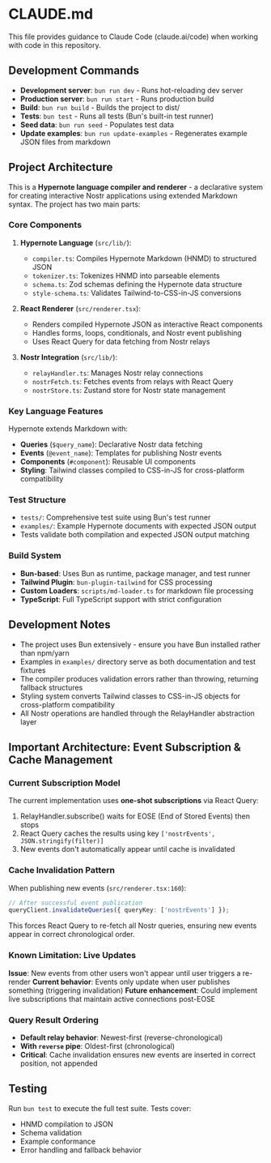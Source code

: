 # CLAUDE.md

This file provides guidance to Claude Code (claude.ai/code) when working with code in this repository.

## Development Commands

- **Development server**: `bun run dev` - Runs hot-reloading dev server
- **Production server**: `bun run start` - Runs production build
- **Build**: `bun run build` - Builds the project to dist/
- **Tests**: `bun test` - Runs all tests (Bun's built-in test runner)
- **Seed data**: `bun run seed` - Populates test data
- **Update examples**: `bun run update-examples` - Regenerates example JSON files from markdown

## Project Architecture

This is a **Hypernote language compiler and renderer** - a declarative system for creating interactive Nostr applications using extended Markdown syntax. The project has two main parts:

### Core Components

1. **Hypernote Language** (`src/lib/`):
   - `compiler.ts`: Compiles Hypernote Markdown (HNMD) to structured JSON
   - `tokenizer.ts`: Tokenizes HNMD into parseable elements
   - `schema.ts`: Zod schemas defining the Hypernote data structure
   - `style-schema.ts`: Validates Tailwind-to-CSS-in-JS conversions

2. **React Renderer** (`src/renderer.tsx`):
   - Renders compiled Hypernote JSON as interactive React components
   - Handles forms, loops, conditionals, and Nostr event publishing
   - Uses React Query for data fetching from Nostr relays

3. **Nostr Integration** (`src/lib/`):
   - `relayHandler.ts`: Manages Nostr relay connections
   - `nostrFetch.ts`: Fetches events from relays with React Query
   - `nostrStore.ts`: Zustand store for Nostr state management

### Key Language Features

Hypernote extends Markdown with:
- **Queries** (`$query_name`): Declarative Nostr data fetching
- **Events** (`@event_name`): Templates for publishing Nostr events
- **Components** (`#component`): Reusable UI components
- **Styling**: Tailwind classes compiled to CSS-in-JS for cross-platform compatibility

### Test Structure

- `tests/`: Comprehensive test suite using Bun's test runner
- `examples/`: Example Hypernote documents with expected JSON output
- Tests validate both compilation and expected JSON output matching

### Build System

- **Bun-based**: Uses Bun as runtime, package manager, and test runner
- **Tailwind Plugin**: `bun-plugin-tailwind` for CSS processing
- **Custom Loaders**: `scripts/md-loader.ts` for markdown file processing
- **TypeScript**: Full TypeScript support with strict configuration

## Development Notes

- The project uses Bun extensively - ensure you have Bun installed rather than npm/yarn
- Examples in `examples/` directory serve as both documentation and test fixtures
- The compiler produces validation errors rather than throwing, returning fallback structures
- Styling system converts Tailwind classes to CSS-in-JS objects for cross-platform compatibility
- All Nostr operations are handled through the RelayHandler abstraction layer

## Important Architecture: Event Subscription & Cache Management

### Current Subscription Model
The current implementation uses **one-shot subscriptions** via React Query:
1. RelayHandler.subscribe() waits for EOSE (End of Stored Events) then stops
2. React Query caches the results using key `['nostrEvents', JSON.stringify(filter)]`
3. New events don't automatically appear until cache is invalidated

### Cache Invalidation Pattern
When publishing new events (`src/renderer.tsx:160`):
```typescript
// After successful event publication
queryClient.invalidateQueries({ queryKey: ['nostrEvents'] });
```
This forces React Query to re-fetch all Nostr queries, ensuring new events appear in correct chronological order.

### Known Limitation: Live Updates
**Issue**: New events from other users won't appear until user triggers a re-render
**Current behavior**: Events only update when user publishes something (triggering invalidation)
**Future enhancement**: Could implement live subscriptions that maintain active connections post-EOSE

### Query Result Ordering
- **Default relay behavior**: Newest-first (reverse-chronological)
- **With `reverse` pipe**: Oldest-first (chronological)
- **Critical**: Cache invalidation ensures new events are inserted in correct position, not appended

## Testing

Run `bun test` to execute the full test suite. Tests cover:
- HNMD compilation to JSON
- Schema validation
- Example conformance
- Error handling and fallback behavior